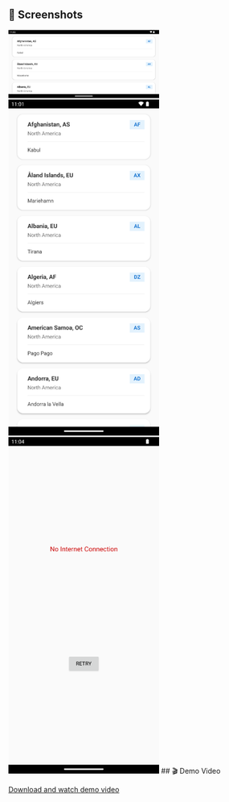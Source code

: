 
## 📸 Screenshots


<img src="Demo/screenhorizontal.png" width="300" alt="Screenshot 1">
<img src="Demo/screenVeritical.png" width="300" alt="Screenshot 2">
<img src="Demo/screenNoInternet.png" width="300" alt="Screenshot 3">
## 🎬 Demo Video

<!-- Method 1: Host video in your repo (not recommended for large files) -->
[Download and watch demo video](demo/demo.mov)

